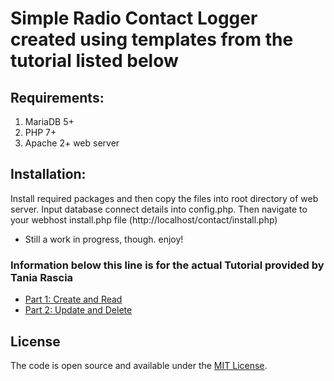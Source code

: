 # Simple Radio Contact Logger created using templates from the tutorial listed below

## Requirements:
  1. MariaDB 5+ 
  2. PHP 7+
  3. Apache 2+ web server
 
## Installation:
Install required packages and then copy the files into root directory of web server.  Input database connect details into config.php.  Then navigate to your webhost install.php file (http://localhost/contact/install.php)

* Still a work in progress, though.  enjoy!



### Information below this line is for the actual Tutorial provided by Tania Rascia

- [Part 1: Create and Read](https://www.taniarascia.com/create-a-simple-database-app-connecting-to-mysql-with-php/)
- [Part 2: Update and Delete](https://www.taniarascia.com/create-a-simple-crud-database-app-php-update-delete/)

## License

The code is open source and available under the [MIT License](LICENSE).
